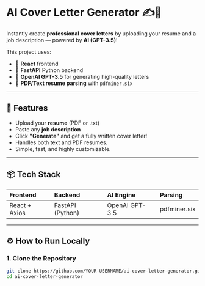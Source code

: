 # AI Cover Letter Generator ✍️🤖

Instantly create **professional cover letters** by uploading your resume and a job description — powered by **AI (GPT-3.5)**!

This project uses:
- 🚀 **React** frontend
- 🐍 **FastAPI** Python backend
- 🤖 **OpenAI GPT-3.5** for generating high-quality letters
- 📄 **PDF/Text resume parsing** with `pdfminer.six`

---

## 🎯 Features
- Upload your **resume** (PDF or .txt)
- Paste any **job description**
- Click **"Generate"** and get a fully written cover letter!
- Handles both text and PDF resumes.
- Simple, fast, and highly customizable.

---

## 📦 Tech Stack
| Frontend | Backend | AI Engine | Parsing |
|:---|:---|:---|:---|
| React + Axios | FastAPI (Python) | OpenAI GPT-3.5 | pdfminer.six |

---

## ⚙️ How to Run Locally

### 1. Clone the Repository
```bash
git clone https://github.com/YOUR-USERNAME/ai-cover-letter-generator.git
cd ai-cover-letter-generator
